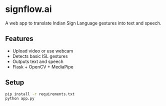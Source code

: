 
# signflow.ai

A web app to translate Indian Sign Language gestures into text and speech.

## Features
- Upload video or use webcam
- Detects basic ISL gestures
- Outputs text and speech
- Flask + OpenCV + MediaPipe

## Setup
```bash
pip install -r requirements.txt
python app.py
```
